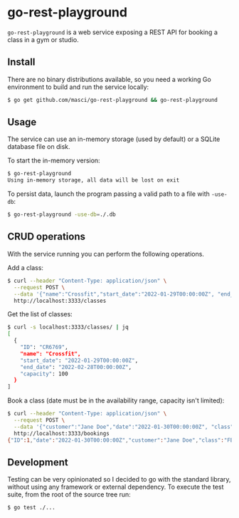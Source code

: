 # go-rest-playground

`go-rest-playground` is a web service exposing a REST API for booking a class in a gym or studio.

## Install

There are no binary distributions available, so you need a working Go environment to build and
run the service locally:
```sh
$ go get github.com/masci/go-rest-playground && go-rest-playground
```

## Usage

The service can use an in-memory storage (used by default) or a SQLite database file on disk.

To start the in-memory version:
```sh
$ go-rest-playground
Using in-memory storage, all data will be lost on exit
```

To persist data, launch the program passing a valid path to a file with `-use-db`:
```sh
$ go-rest-playground -use-db=./.db
```

## CRUD operations

With the service running you can perform the following operations.

Add a class:
```sh
$ curl --header "Content-Type: application/json" \
  --request POST \
  --data '{"name":"Crossfit","start_date":"2022-01-29T00:00:00Z", "end_date": "2022-02-28T00:00:00Z", "capacity": 100}' \
  http://localhost:3333/classes
```

Get the list of classes:
```sh
$ curl -s localhost:3333/classes/ | jq
[
  {
    "ID": "CR6769",
    "name": "Crossfit",
    "start_date": "2022-01-29T00:00:00Z",
    "end_date": "2022-02-28T00:00:00Z",
    "capacity": 100
  }
]
```

Book a class (date must be in the availability range, capacity isn't limited):
```sh
$ curl --header "Content-Type: application/json" \
  --request POST \
  --data '{"customer":"Jane Doe","date":"2022-01-30T00:00:00Z", "class": "FB0001"}' \
  http://localhost:3333/bookings
{"ID":1,"date":"2022-01-30T00:00:00Z","customer":"Jane Doe","class":"FB0001"}
```

## Development

Testing can be very opinionated so I decided to go with the standard library, without
using any framework or external dependency. To execute the test suite, from the root
of the source tree run:
```sh
$ go test ./...
```